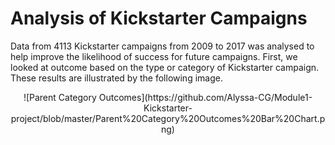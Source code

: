 # Analysis of Kickstarter Campaigns

Data from 4113 Kickstarter campaigns from 2009 to 2017 was analysed to help improve the likelihood of success for future campaigns. First, we looked at outcome based on the type or category of Kickstarter campaign. These results are illustrated by the following image.
<center>![Parent Category Outcomes](https://github.com/Alyssa-CG/Module1-Kickstarter-project/blob/master/Parent%20Category%20Outcomes%20Bar%20Chart.png)</center> 
